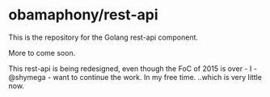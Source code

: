 # obamaphony/rest-api

This is the repository for the Golang rest-api component.

More to come soon.

This rest-api is being redesigned, even though the FoC of 2015 is
over - I - @shymega - want to continue the work. In my free
time. ..which is very little now.

